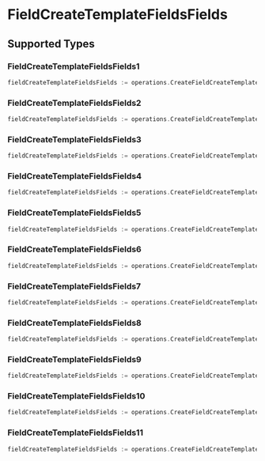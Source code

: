 # FieldCreateTemplateFieldsFields


## Supported Types

### FieldCreateTemplateFieldsFields1

```go
fieldCreateTemplateFieldsFields := operations.CreateFieldCreateTemplateFieldsFieldsFieldCreateTemplateFieldsFields1(operations.FieldCreateTemplateFieldsFields1{/* values here */})
```

### FieldCreateTemplateFieldsFields2

```go
fieldCreateTemplateFieldsFields := operations.CreateFieldCreateTemplateFieldsFieldsFieldCreateTemplateFieldsFields2(operations.FieldCreateTemplateFieldsFields2{/* values here */})
```

### FieldCreateTemplateFieldsFields3

```go
fieldCreateTemplateFieldsFields := operations.CreateFieldCreateTemplateFieldsFieldsFieldCreateTemplateFieldsFields3(operations.FieldCreateTemplateFieldsFields3{/* values here */})
```

### FieldCreateTemplateFieldsFields4

```go
fieldCreateTemplateFieldsFields := operations.CreateFieldCreateTemplateFieldsFieldsFieldCreateTemplateFieldsFields4(operations.FieldCreateTemplateFieldsFields4{/* values here */})
```

### FieldCreateTemplateFieldsFields5

```go
fieldCreateTemplateFieldsFields := operations.CreateFieldCreateTemplateFieldsFieldsFieldCreateTemplateFieldsFields5(operations.FieldCreateTemplateFieldsFields5{/* values here */})
```

### FieldCreateTemplateFieldsFields6

```go
fieldCreateTemplateFieldsFields := operations.CreateFieldCreateTemplateFieldsFieldsFieldCreateTemplateFieldsFields6(operations.FieldCreateTemplateFieldsFields6{/* values here */})
```

### FieldCreateTemplateFieldsFields7

```go
fieldCreateTemplateFieldsFields := operations.CreateFieldCreateTemplateFieldsFieldsFieldCreateTemplateFieldsFields7(operations.FieldCreateTemplateFieldsFields7{/* values here */})
```

### FieldCreateTemplateFieldsFields8

```go
fieldCreateTemplateFieldsFields := operations.CreateFieldCreateTemplateFieldsFieldsFieldCreateTemplateFieldsFields8(operations.FieldCreateTemplateFieldsFields8{/* values here */})
```

### FieldCreateTemplateFieldsFields9

```go
fieldCreateTemplateFieldsFields := operations.CreateFieldCreateTemplateFieldsFieldsFieldCreateTemplateFieldsFields9(operations.FieldCreateTemplateFieldsFields9{/* values here */})
```

### FieldCreateTemplateFieldsFields10

```go
fieldCreateTemplateFieldsFields := operations.CreateFieldCreateTemplateFieldsFieldsFieldCreateTemplateFieldsFields10(operations.FieldCreateTemplateFieldsFields10{/* values here */})
```

### FieldCreateTemplateFieldsFields11

```go
fieldCreateTemplateFieldsFields := operations.CreateFieldCreateTemplateFieldsFieldsFieldCreateTemplateFieldsFields11(operations.FieldCreateTemplateFieldsFields11{/* values here */})
```

